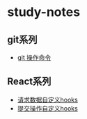 # study-notes
## git系列
- [git 操作命令](https://github.com/randomtc/study-notes/issues/1)

## React系列
- [请求数据自定义hooks](https://github.com/randomtc/study-notes/blob/main/code/useGetData.ts)
- [提交操作自定义hooks](https://github.com/randomtc/study-notes/blob/main/code/useConfirm.ts)
